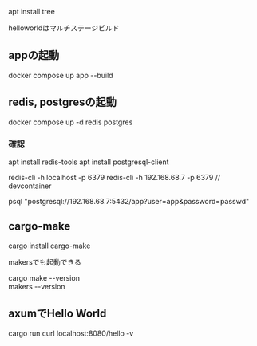 apt install tree

helloworldはマルチステージビルド

## appの起動
docker compose up app --build

## redis, postgresの起動
docker compose up -d redis postgres

### 確認
apt install redis-tools
apt install postgresql-client

redis-cli -h localhost -p 6379
redis-cli -h 192.168.68.7 -p 6379   // devcontainer

psql "postgresql://192.168.68.7:5432/app?user=app&password=passwd"

## cargo-make
cargo install cargo-make

makersでも起動できる

cargo make --version  
makers --version  

## axumでHello World
cargo run
curl localhost:8080/hello -v
